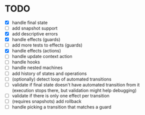 # TODO

- [x] handle final state
- [ ] add snapshot support
- [x] add descriptive errors
- [x] handle effects (guards)
- [ ] add more tests to effects (guards)
- [x] handle effects (actions)
- [ ] handle update context action
- [ ] handle hooks
- [ ] handle nested machines
- [ ] add history of states and operations
- [ ] (optionally) detect loop of automated transitions
- [ ] validate if final state doesn't have automated transition from it (execution stops there, but validation might help debugging) 
- [ ] validate if there is only one effect per transition
- [ ] (requires snapshots) add rollback
- [ ] handle picking a transition that matches a guard